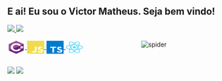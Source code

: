 ## E ai! Eu sou o Victor Matheus. Seja bem vindo!
<div>
  <a href="https://github.com/Victor-Matheus">
  <img height="180em" src="https://github-readme-stats.vercel.app/api?username=Victor-Matheus&show_icons=true&theme=gotham&include_all_commits=true&count_private=true"/>
  <img height="180em" src="https://github-readme-stats.vercel.app/api/top-langs/?username=Victor-Matheus&layout=compact&langs_count=16&theme=gotham"/>
</div>
<div>
  <div style="display: inline_block"><br>
  <img align="center" alt="CQ-Csharp" height="30" width="40" src="https://raw.githubusercontent.com/devicons/devicon/master/icons/csharp/csharp-original.svg">
  <img align="center" alt="CQ-Js" height="30" width="40" src="https://raw.githubusercontent.com/devicons/devicon/master/icons/javascript/javascript-plain.svg">
  <img align="center" alt="CQ-Ts" height="30" width="40" src="https://raw.githubusercontent.com/devicons/devicon/master/icons/typescript/typescript-plain.svg">
  <img align="center" alt="CQ-React" height="30" width="40" src="https://raw.githubusercontent.com/devicons/devicon/master/icons/react/react-original.svg">
  <img align="right" alt="spider" height="100" width="200" src="https://media.giphy.com/media/3o7aDbC2HZbTdx0556/giphy.gif">
</div>

  ##
  <div>
  <a href = "mailto: victormatheusts@gmail.com"><img src="https://img.shields.io/badge/-Gmail-%23EA4335?style=for-the-badge&logo=gmail&logoColor=white" target="_blank"></a>
  <a href="https://www.linkedin.com/in/victor-software-engineer/" target="_blank"><img src="https://img.shields.io/badge/-LinkedIn-%230077B5?style=for-the-badge&logo=linkedin&logoColor=white" target="_blank"></a>
</div>


